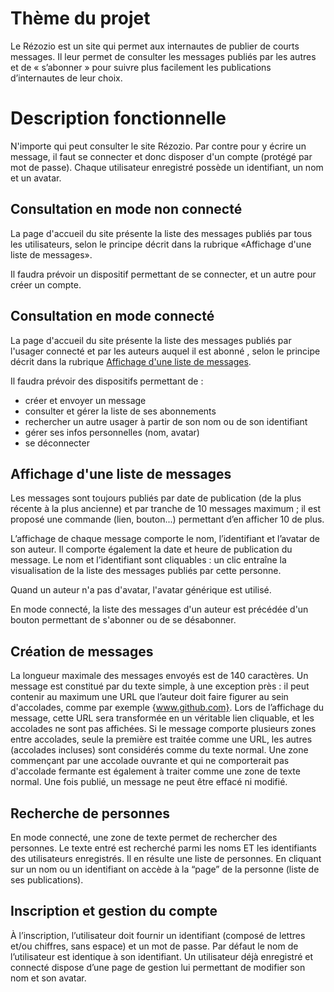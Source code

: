 # Thème du projet

Le Rézozio est un site qui permet aux internautes de publier de courts messages. Il leur permet de consulter les messages publiés par les autres et de « s’abonner » pour suivre plus facilement les publications d’internautes de leur choix.

# Description fonctionnelle

N'importe qui peut consulter le site Rézozio. Par contre pour y écrire un message, il faut se connecter et donc disposer d'un compte (protégé par mot de passe). Chaque utilisateur enregistré possède un identifiant, un nom et un avatar.

## Consultation en mode non connecté

La page d'accueil du site présente la liste des messages publiés par tous les utilisateurs, selon le principe décrit dans la rubrique «Affichage d'une liste de messages».

Il faudra prévoir un dispositif permettant de se connecter, et un autre pour créer un compte.

## Consultation en mode connecté

La page d'accueil du site présente la liste des messages publiés par l'usager connecté et par les auteurs auquel il est abonné , selon le principe décrit dans la rubrique [Affichage d'une liste de messages](#affichage-dune-liste-de-messages).

Il faudra prévoir des dispositifs permettant de :
- créer et envoyer un message
- consulter et gérer la liste de ses abonnements
- rechercher un autre usager à partir de son nom ou de son identifiant
- gérer ses infos personnelles (nom, avatar)
- se déconnecter

## Affichage d'une liste de messages

Les messages sont toujours publiés par date de publication (de la plus récente à la plus ancienne) et par tranche de 10 messages maximum ; il est proposé une commande (lien, bouton...) permettant d’en afficher 10 de plus.

L’affichage de chaque message comporte le nom, l’identifiant et l’avatar de son auteur. Il comporte également la date et heure de publication du message. Le nom et l’identifiant sont cliquables : un clic entraîne la visualisation de la liste des messages publiés par cette personne.

Quand un auteur n'a pas d'avatar, l'avatar générique est utilisé.

En mode connecté, la liste des messages d'un auteur est précédée d'un bouton permettant de s'abonner ou de se désabonner.

## Création de messages

La longueur maximale des messages envoyés est de 140 caractères. Un message est constitué par du texte simple, à une exception près : il peut contenir au maximum une URL que l’auteur doit faire figurer au sein d'accolades, comme par exemple {www.github.com}. Lors de l’affichage du message, cette URL sera transformée en un véritable lien cliquable, et les accolades ne sont pas affichées. Si le message comporte plusieurs zones entre accolades, seule la première est traitée comme une URL, les autres (accolades incluses) sont considérés comme du texte normal. Une zone commençant par une accolade ouvrante et qui ne comporterait pas d'accolade fermante est également à traiter comme une zone de texte normal. Une fois publié, un message ne peut être effacé ni modifié.

## Recherche de personnes

En mode connecté, une zone de texte permet de rechercher des personnes. Le texte entré est recherché parmi les noms ET les identifiants des utilisateurs enregistrés. Il en résulte une liste de personnes. En cliquant sur un nom ou un identifiant on accède à la “page” de la personne (liste de ses publications).

## Inscription et gestion du compte

À l’inscription, l’utilisateur doit fournir un identifiant (composé de lettres et/ou chiffres, sans espace) et un mot de passe. Par défaut le nom de l’utilisateur est identique à son identifiant. Un utilisateur déjà enregistré et connecté dispose d’une page de gestion lui permettant de modifier son nom et son avatar.
